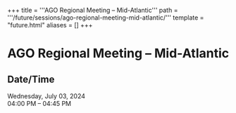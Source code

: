 +++
title = '''AGO Regional Meeting – Mid-Atlantic'''
path = '''/future/sessions/ago-regional-meeting-mid-atlantic/'''
template = "future.html"
aliases = []
+++

<h1>AGO Regional Meeting – Mid-Atlantic</h1>

<h2>Date/Time</h2>
<p>Wednesday, July 03, 2024<br>
04:00 PM – 04:45 PM</p>

